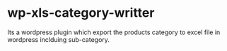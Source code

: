 # wp-xls-category-writter
Its a wordpress plugin which export the products category to excel file in wordpress inclduing sub-category. 
